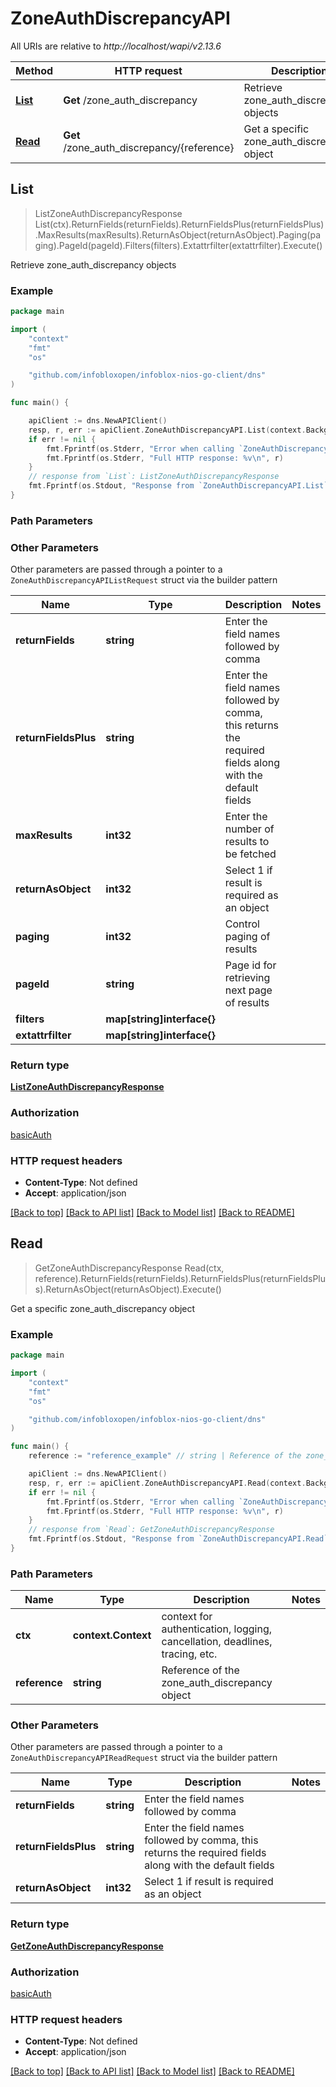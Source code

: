 # ZoneAuthDiscrepancyAPI

All URIs are relative to *http://localhost/wapi/v2.13.6*

Method | HTTP request | Description
------------- | ------------- | -------------
[**List**](ZoneAuthDiscrepancyAPI.md#List) | **Get** /zone_auth_discrepancy | Retrieve zone_auth_discrepancy objects
[**Read**](ZoneAuthDiscrepancyAPI.md#Read) | **Get** /zone_auth_discrepancy/{reference} | Get a specific zone_auth_discrepancy object



## List

> ListZoneAuthDiscrepancyResponse List(ctx).ReturnFields(returnFields).ReturnFieldsPlus(returnFieldsPlus).MaxResults(maxResults).ReturnAsObject(returnAsObject).Paging(paging).PageId(pageId).Filters(filters).Extattrfilter(extattrfilter).Execute()

Retrieve zone_auth_discrepancy objects



### Example

```go
package main

import (
	"context"
	"fmt"
	"os"

	"github.com/infobloxopen/infoblox-nios-go-client/dns"
)

func main() {

	apiClient := dns.NewAPIClient()
	resp, r, err := apiClient.ZoneAuthDiscrepancyAPI.List(context.Background()).Execute()
	if err != nil {
		fmt.Fprintf(os.Stderr, "Error when calling `ZoneAuthDiscrepancyAPI.List``: %v\n", err)
		fmt.Fprintf(os.Stderr, "Full HTTP response: %v\n", r)
	}
	// response from `List`: ListZoneAuthDiscrepancyResponse
	fmt.Fprintf(os.Stdout, "Response from `ZoneAuthDiscrepancyAPI.List`: %v\n", resp)
}
```

### Path Parameters



### Other Parameters

Other parameters are passed through a pointer to a `ZoneAuthDiscrepancyAPIListRequest` struct via the builder pattern


Name | Type | Description  | Notes
------------- | ------------- | ------------- | -------------
**returnFields** | **string** | Enter the field names followed by comma | 
**returnFieldsPlus** | **string** | Enter the field names followed by comma, this returns the required fields along with the default fields | 
**maxResults** | **int32** | Enter the number of results to be fetched | 
**returnAsObject** | **int32** | Select 1 if result is required as an object | 
**paging** | **int32** | Control paging of results | 
**pageId** | **string** | Page id for retrieving next page of results | 
**filters** | **map[string]interface{}** |  | 
**extattrfilter** | **map[string]interface{}** |  | 

### Return type

[**ListZoneAuthDiscrepancyResponse**](ListZoneAuthDiscrepancyResponse.md)

### Authorization

[basicAuth](../README.md#basicAuth)

### HTTP request headers

- **Content-Type**: Not defined
- **Accept**: application/json

[[Back to top]](#) [[Back to API list]](../README.md#documentation-for-api-endpoints)
[[Back to Model list]](../README.md#documentation-for-models)
[[Back to README]](../README.md)


## Read

> GetZoneAuthDiscrepancyResponse Read(ctx, reference).ReturnFields(returnFields).ReturnFieldsPlus(returnFieldsPlus).ReturnAsObject(returnAsObject).Execute()

Get a specific zone_auth_discrepancy object



### Example

```go
package main

import (
	"context"
	"fmt"
	"os"

	"github.com/infobloxopen/infoblox-nios-go-client/dns"
)

func main() {
	reference := "reference_example" // string | Reference of the zone_auth_discrepancy object

	apiClient := dns.NewAPIClient()
	resp, r, err := apiClient.ZoneAuthDiscrepancyAPI.Read(context.Background(), reference).Execute()
	if err != nil {
		fmt.Fprintf(os.Stderr, "Error when calling `ZoneAuthDiscrepancyAPI.Read``: %v\n", err)
		fmt.Fprintf(os.Stderr, "Full HTTP response: %v\n", r)
	}
	// response from `Read`: GetZoneAuthDiscrepancyResponse
	fmt.Fprintf(os.Stdout, "Response from `ZoneAuthDiscrepancyAPI.Read`: %v\n", resp)
}
```

### Path Parameters


Name | Type | Description  | Notes
------------- | ------------- | ------------- | -------------
**ctx** | **context.Context** | context for authentication, logging, cancellation, deadlines, tracing, etc.
**reference** | **string** | Reference of the zone_auth_discrepancy object | 

### Other Parameters

Other parameters are passed through a pointer to a `ZoneAuthDiscrepancyAPIReadRequest` struct via the builder pattern


Name | Type | Description  | Notes
------------- | ------------- | ------------- | -------------
**returnFields** | **string** | Enter the field names followed by comma | 
**returnFieldsPlus** | **string** | Enter the field names followed by comma, this returns the required fields along with the default fields | 
**returnAsObject** | **int32** | Select 1 if result is required as an object | 

### Return type

[**GetZoneAuthDiscrepancyResponse**](GetZoneAuthDiscrepancyResponse.md)

### Authorization

[basicAuth](../README.md#basicAuth)

### HTTP request headers

- **Content-Type**: Not defined
- **Accept**: application/json

[[Back to top]](#) [[Back to API list]](../README.md#documentation-for-api-endpoints)
[[Back to Model list]](../README.md#documentation-for-models)
[[Back to README]](../README.md)

